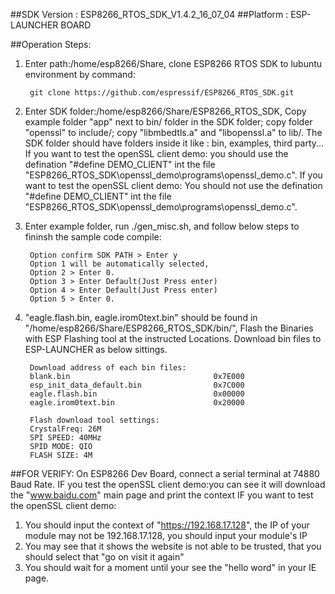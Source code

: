 ##SDK Version : ESP8266_RTOS_SDK_V1.4.2_16_07_04
##Platform : ESP-LAUNCHER BOARD

##Operation Steps:

1. Enter path:/home/esp8266/Share, clone ESP8266 RTOS SDK to lubuntu environment by command: 
       
		git clone https://github.com/espressif/ESP8266_RTOS_SDK.git 
	   
2. Enter SDK folder:/home/esp8266/Share/ESP8266_RTOS_SDK, Copy example folder "app" next to bin/ folder in the SDK folder; copy folder "openssl" to include/; copy "libmbedtls.a" and "libopenssl.a" to lib/. The SDK folder should have folders inside it like : bin, examples, third party... If you want to test the openSSL client demo:
you should use the defination "#define DEMO_CLIENT" int the file "ESP8266_RTOS_SDK\openssl_demo\programs\openssl_demo.c". If you want to test the openSSL client demo: You should not use the defination "#define DEMO_CLIENT" int the file "ESP8266_RTOS_SDK\openssl_demo\programs\openssl_demo.c".
	   
3. Enter example folder, run ./gen_misc.sh, and follow below steps to fininsh the sample code compile:
	
		Option confirm SDK PATH > Enter y
		Option 1 will be automatically selected,
		Option 2 > Enter 0. 
		Option 3 > Enter Default(Just Press enter)
		Option 4 > Enter Default(Just Press enter)
		Option 5 > Enter 0.
	   
4. "eagle.flash.bin, eagle.irom0text.bin" should be found in "/home/esp8266/Share/ESP8266_RTOS_SDK/bin/", Flash the Binaries with ESP Flashing tool at the instructed Locations. Download bin files to ESP-LAUNCHER as below sittings.
		
		Download address of each bin files:
		blank.bin				           		 0x7E000
		esp_init_data_default.bin			  	 0x7C000
		eagle.flash.bin				   			 0x00000
		eagle.irom0text.bin			          	 0x20000
		
		Flash download tool settings:
		CrystalFreq: 26M
		SPI SPEED: 40MHz
		SPID MODE: QIO
		FLASH SIZE: 4M
			
##FOR VERIFY: 
On ESP8266 Dev Board, connect a serial terminal at 74880 Baud Rate. 
IF you test the openSSL client demo:you can see it will download the "www.baidu.com" main page and print the context
IF you want to test the openSSL client demo: 
1. You should input the context of "https://192.168.17.128", the IP of your module may not be 192.168.17.128, you should input your module's IP
2. You may see that it shows the website is not able to be trusted, that you should select that "go on visit it again"
3. You should wait for a moment until your see the "hello word" in your IE page.